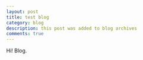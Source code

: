 ```yaml
---
layout: post
title: test blog
category: blog
description: this post was added to blog archives
comments: true
---
```


Hi! Blog.
